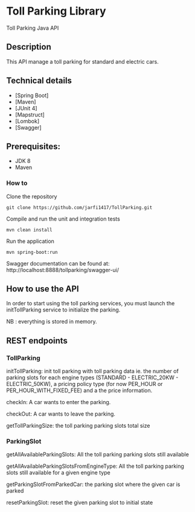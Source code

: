 # Toll Parking Library
Toll Parking Java API

## Description

This API manage a toll parking for standard and electric cars.

## Technical details

* [Spring Boot]
* [Maven]
* [JUnit 4]
* [Mapstruct]
* [Lombok]
* [Swagger]

## Prerequisites:

* JDK 8
* Maven

### How to

Clone the repository
```
git clone https://github.com/jarfi1417/TollParking.git
```

Compile and run the unit and integration tests
```
mvn clean install
```

Run the application
```
mvn spring-boot:run
```

Swagger documentation can be found at: http://localhost:8888/tollparking/swagger-ui/

## How to use the API

In order to start using the toll parking services, you must launch the initTollParking service to initialize the parking.

NB : everything is stored in memory.

## REST endpoints

### TollParking

initTollParking: init toll parking with toll parking data ie. the number of parking slots for each engine types (STANDARD - ELECTRIC_20KW - ELECTRIC_50KW), a pricing policy type (for now PER_HOUR or PER_HOUR_WITH_FIXED_FEE) and a the price information.

checkIn: A car wants to enter the parking. 

checkOut: A car wants to leave the parking.

getTollParkingSize: the toll parking parking slots total size

### ParkingSlot

getAllAvailableParkingSlots: All the toll parking parking slots still available

getAllAvailableParkingSlotsFromEngineType: All the toll parking parking slots still available for a given engine type

getParkingSlotFromParkedCar: the parking slot where the given car is parked

resetParkingSlot: reset the given parking slot to initial state
